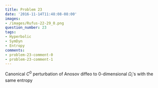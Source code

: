 ```yaml
---
title: Problem 23
date: '2016-11-14T11:48:08-08:00'
images:
- /images/Rufus-22-29_0.png
question_number: 23
tags:
- Hyperbolic
- SymDyn
- Entropy
comments:
- problem-23-comment-0
- problem-23-comment-1
---
```

Canonical $C^0$ perturbation of Anosov diffeo to 0-dimensional $\Omega _i$'s
with the same entropy

